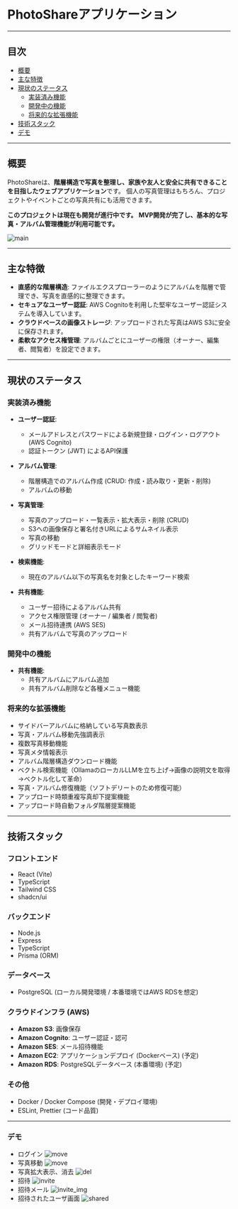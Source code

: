 # PhotoShareアプリケーション
---
## 目次

* [概要](#概要)
* [主な特徴](#主な特徴)
* [現状のステータス](#現状のステータス)
  * [実装済み機能](#実装済み機能)
  * [開発中の機能](#開発中の機能)
  * [将来的な拡張機能](#将来的な拡張機能)
* [技術スタック](#技術スタック)
* [デモ](#デモ)
---
## 概要

PhotoShareは、**階層構造で写真を整理し、家族や友人と安全に共有できることを目指したウェブアプリケーション**です。
個人の写真管理はもちろん、プロジェクトやイベントごとの写真共有にも活用できます。

**このプロジェクトは現在も開発が進行中です。**
**MVP開発が完了し、基本的な写真・アルバム管理機能が利用可能です。**

![main](./assets/main.png)

---

## 主な特徴

* **直感的な階層構造**: ファイルエクスプローラーのようにアルバムを階層で管理でき、写真を直感的に整理できます。
* **セキュアなユーザー認証**: AWS Cognitoを利用した堅牢なユーザー認証システムを導入しています。
* **クラウドベースの画像ストレージ**: アップロードされた写真はAWS S3に安全に保存されます。
* **柔軟なアクセス権管理**: アルバムごとにユーザーの権限（オーナー、編集者、閲覧者）を設定できます。
---
## 現状のステータス

### 実装済み機能
* **ユーザー認証**:
    * メールアドレスとパスワードによる新規登録・ログイン・ログアウト (AWS Cognito)
    * 認証トークン (JWT) によるAPI保護
* **アルバム管理**:
    * 階層構造でのアルバム作成 (CRUD: 作成・読み取り・更新・削除)
    * アルバムの移動
* **写真管理**:
    * 写真のアップロード・一覧表示・拡大表示・削除 (CRUD)
    * S3への画像保存と署名付きURLによるサムネイル表示
    * 写真の移動
    * グリッドモードと詳細表示モード
* **検索機能**:
    * 現在のアルバム以下の写真名を対象としたキーワード検索

* **共有機能**:
    * ユーザー招待によるアルバム共有
    * アクセス権限管理 (オーナー / 編集者 / 閲覧者)
    * メール招待連携 (AWS SES)
    * 共有アルバムで写真のアップロード

### 開発中の機能
* **共有機能**:
    * 共有アルバムにアルバム追加
    * 共有アルバム削除など各種メニュー機能

### 将来的な拡張機能
* サイドバーアルバムに格納している写真数表示
* 写真・アルバム移動先強調表示
* 複数写真移動機能
* 写真メタ情報表示
* アルバム階層構造ダウンロード機能
* ベクトル検索機能（OllamaのローカルLLMを立ち上げ→画像の説明文を取得→ベクトル化して革命）
* 写真・アルバム修復機能（ソフトデリートのため修復可能）
* アップロード時類重複写真却下提案機能
* アップロード時自動フォルダ階層提案機能
---
## 技術スタック

### フロントエンド
* React (Vite)
* TypeScript
* Tailwind CSS
* shadcn/ui

### バックエンド
* Node.js
* Express
* TypeScript
* Prisma (ORM)

### データベース
* PostgreSQL (ローカル開発環境 / 本番環境ではAWS RDSを想定)

### クラウドインフラ (AWS)
* **Amazon S3**: 画像保存
* **Amazon Cognito**: ユーザー認証・認可
* **Amazon SES**: メール招待機能
* **Amazon EC2**: アプリケーションデプロイ (Dockerベース) (予定)
* **Amazon RDS**: PostgreSQLデータベース (本番環境) (予定)

### その他
* Docker / Docker Compose (開発・デプロイ環境)
* ESLint, Prettier (コード品質)
---
### デモ
* ログイン
![move](./assets/login.gif)
* 写真移動
![move](./assets/move.gif)
* 写真拡大表示、消去
![del](./assets/del.gif)
* 招待
![invite](./assets/invite.gif)
* 招待メール
![invite_img](./assets/mail.PNG)
* 招待されたユーザ画面
![shared](./assets/shared.png)